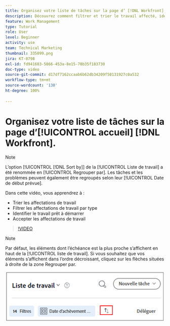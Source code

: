 ```yaml
---
title: Organisez votre liste de tâches sur la page d’ [!DNL Workfront] [!UICONTROL accueil].
description: Découvrez comment filtrer et trier le travail affecté, identifier le travail prêt à démarrer et accepter les affectations de travail dans  [!DNL  Workfront].
feature: Work Management
type: Tutorial
role: User
level: Beginner
activity: use
team: Technical Marketing
thumbnail: 335099.png
jira: KT-8798
exl-id: fd941683-5866-453a-8e15-70b35f183730
doc-type: video
source-git-commit: d17df7162ccaab6b62db34209f50131927c0a532
workflow-type: tm+mt
source-wordcount: '130'
ht-degree: 100%

---
```


# Organisez votre liste de tâches sur la page d’[!UICONTROL accueil] [!DNL Workfront].

>[!NOTE]
>
>L’option [!UICONTROL [!DNL Sort by]] de la [!UICONTROL Liste de travail] a été renommée en [!UICONTROL Regrouper par]. Les tâches et les problèmes peuvent également être regroupés selon leur [!UICONTROL Date de début prévue].

Dans cette vidéo, vous apprendrez à :

* Trier les affectations de travail
* Filtrer les affectations de travail par type
* Identifier le travail prêt à démarrer
* Accepter les affectations de travail

>[!VIDEO](https://video.tv.adobe.com/v/335099/?quality=12&learn=on&enablevpops)

>[!NOTE]
>
>Par défaut, les éléments dont l’échéance est la plus proche s’affichent en haut de la [!UICONTROL liste de travail]. Si vous souhaitez que vos éléments s’affichent dans l’ordre décroissant, cliquez sur les flèches situées à droite de la zone Regrouper par.

![Image d’un écran présentant votre liste de travail regroupée par date d’échéance.](assets/work-list-arrows.png)
